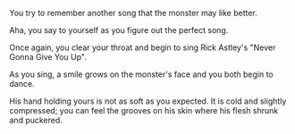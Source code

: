 You try to remember another song that the monster may like better. 

Aha, you say to yourself as you figure out the perfect song.

Once again, you clear your throat and begin to sing Rick Astley's "Never Gonna Give You Up".

As you sing, a smile grows on the monster's face and you both begin to dance.

His hand holding yours is not as soft as you expected. It is cold and slightly compressed; you can feel the grooves on his skin where his flesh shrunk and puckered. 